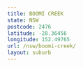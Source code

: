```yaml
---
title: BOOMI CREEK
state: NSW
postcode: 2476
latitude: -28.36456
longitude: 152.49765
url: /nsw/boomi-creek/
layout: suburb
---
```

